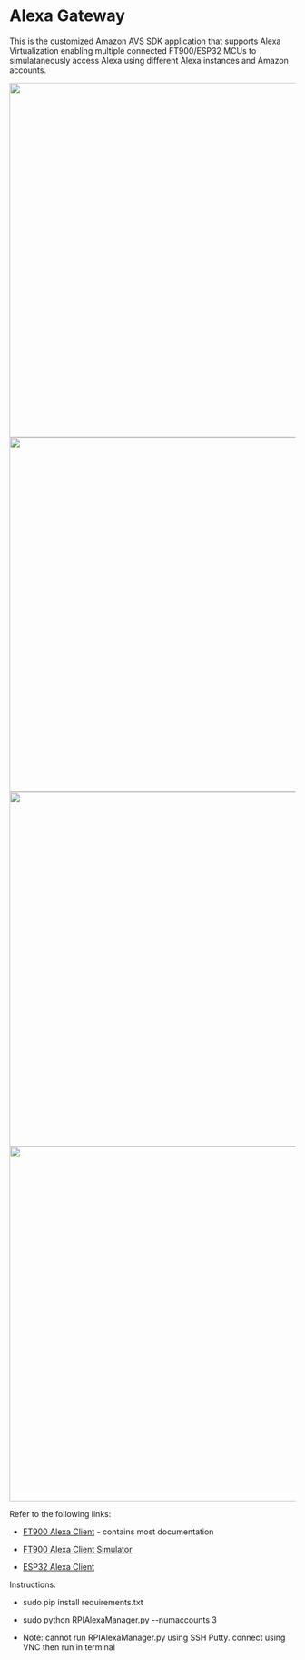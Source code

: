 # Alexa Gateway


This is the customized Amazon AVS SDK application that supports Alexa Virtualization enabling multiple connected FT900/ESP32 MCUs to simulataneously access Alexa using different Alexa instances and Amazon accounts.

<img src="https://github.com/richmondu/FT900/blob/master/Alexa/Amazon%20Alexa%20Client/docs/images/system_diagram.jpg" width="623"/>

<img src="https://github.com/richmondu/FT900/blob/master/Alexa/Amazon%20Alexa%20Client/docs/images/system_diagram2.jpg" width="623"/>

<img src="https://github.com/richmondu/FT900/blob/master/Alexa/Amazon%20Alexa%20Client/docs/images/alexa_steps.jpg" width="623"/>

<img src="https://github.com/richmondu/FT900/blob/master/Alexa/Amazon%20Alexa%20Client/docs/images/alexa_audio.jpg" width="623"/>



Refer to the following links:

- [FT900 Alexa Client](https://github.com/richmondu/FT900/tree/master/Alexa/Amazon%20Alexa%20Client) - contains most documentation

- [FT900 Alexa Client Simulator](https://github.com/richmondu/FT900/tree/master/Alexa/Amazon%20Alexa%20Client%20Simulator)

- [ESP32 Alexa Client](https://github.com/richmondu/FT900/tree/master/Alexa/Amazon%20Alexa%20Client%20ESP32)



Instructions:

- sudo pip install requirements.txt

- sudo python RPIAlexaManager.py --numaccounts 3

- Note: cannot run RPIAlexaManager.py using SSH Putty. connect using VNC then run in terminal 
